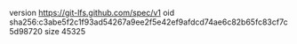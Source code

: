 version https://git-lfs.github.com/spec/v1
oid sha256:c3abe5f2c1f93ad54267a9ee2f5e42ef9afdcd74ae6c82b65fc83cf7c5d98720
size 45325
